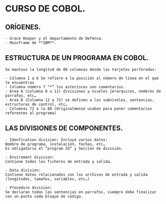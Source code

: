 # CURSO DE COBOL.

## ORÍGENES.

    - Grace Hooper y el departamento de Defensa.
    - Mainframe de **IBM**.

## ESTRUCTURA DE UN PROGRAMA EN COBOL.
    Se mantuvo la longitud de 80 columnas desde las tarjetas perforadas:

    - Columna 1 a 6 Se refiere a la posición al número de linea en el que te encuentras
    - Columna número 7 “*” los asteriscos son comentarios.
    - Area A (columna 8 a 11) divisiones y niveles jerarquicos, nombres de parrafos, etc…
    - Area B (Columna 12 a 72) se definen a los subniveles, sentencias, estructuras de control, etc…
    - Columnas 72 a la 80 (Originalmense usaban para poner comentarios referentes al programa)

## LAS DIVISIONES DE COMPONENTES.

    - Idenfication division: Incluye varios datos:
    Nombre de programa, instalación, fechas, etc…
    Es obligatorio el “program ID” y Sección de división.

    - Enviroment division:
    Contiene todos los ficheros de entrada y salida.

    - Data division:
    Contiene datos relacionados con los archivos de entrada y salida (longitudes, tamaños, variables, etc…)

    - Procedure division:
    Se declaran todas las sentencias en parrafos, siempre debe finalizar con un punto cada bloque de código.

